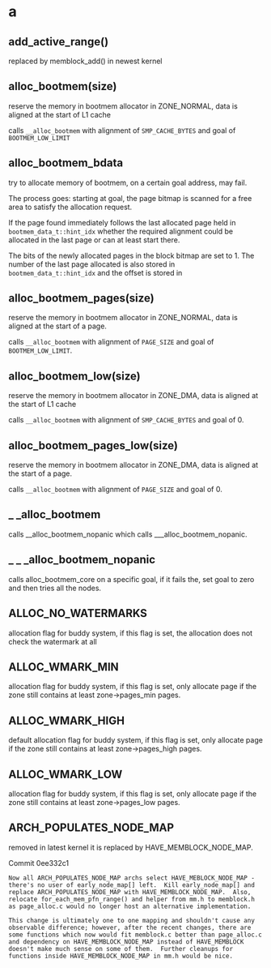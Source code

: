 # a

## add_active_range()
replaced by memblock_add() in newest kernel


## alloc_bootmem(size)
reserve the memory in bootmem allocator in ZONE_NORMAL, data is aligned at the start of L1 cache

calls `__alloc_bootmem` with alignment of `SMP_CACHE_BYTES` and goal of `BOOTMEM_LOW_LIMIT`

## alloc_bootmem_bdata
try to allocate memory of bootmem,  on a certain goal address, may fail.

The process goes:
starting at goal, the page bitmap is scanned for a free area to satisfy the allocation request.

If the page found immediately follows the last allocated page held in `bootmem_data_t::hint_idx` whether the required alignment could be allocated in the last page or can at least start there.

The bits of the newly allocated pages in the block bitmap are set to 1. The number of the last page allocated is also stored in `bootmem_data_t::hint_idx` and the offset is stored in 

## alloc_bootmem_pages(size)
reserve the memory in bootmem allocator in ZONE_NORMAL, data is aligned at the start of a page.

calls `__alloc_bootmem` with alignment of `PAGE_SIZE` and goal of `BOOTMEM_LOW_LIMIT`.


## alloc_bootmem_low(size)
reserve the memory in bootmem allocator in ZONE_DMA, data is aligned at the start of L1 cache

calls `__alloc_bootmem` with alignment of `SMP_CACHE_BYTES` and goal of 0.


## alloc_bootmem_pages_low(size)
reserve the memory in bootmem allocator in ZONE_DMA, data is aligned at the start of a page.

calls `__alloc_bootmem` with alignment of `PAGE_SIZE` and goal of 0.

## _ _alloc_bootmem
calls __alloc_bootmem_nopanic which calls ___alloc_bootmem_nopanic.

## _ _ _alloc_bootmem_nopanic
calls alloc_bootmem_core on a specific goal, if it fails the, set goal to zero and then tries all the nodes.

## ALLOC_NO_WATERMARKS
allocation flag for buddy system, if this flag is set, the allocation does not check the watermark at all

## ALLOC_WMARK_MIN
allocation flag for buddy system, if this flag is set, only allocate page if the zone still contains at least zone->pages_min pages.

## ALLOC_WMARK_HIGH
default allocation flag for buddy system, if this flag is set, only allocate page if the zone still contains at least zone->pages_high pages.

## ALLOC_WMARK_LOW
allocation flag for buddy system, if this flag is set, only allocate page if the zone still contains at least zone->pages_low pages.

## ARCH_POPULATES_NODE_MAP
removed in latest kernel 
it is replaced by HAVE_MEMBLOCK_NODE_MAP.

Commit 0ee332c1 
```
Now all ARCH_POPULATES_NODE_MAP archs select HAVE_MEBLOCK_NODE_MAP -
there's no user of early_node_map[] left.  Kill early_node_map[] and
replace ARCH_POPULATES_NODE_MAP with HAVE_MEMBLOCK_NODE_MAP.  Also,
relocate for_each_mem_pfn_range() and helper from mm.h to memblock.h
as page_alloc.c would no longer host an alternative implementation.

This change is ultimately one to one mapping and shouldn't cause any
observable difference; however, after the recent changes, there are
some functions which now would fit memblock.c better than page_alloc.c
and dependency on HAVE_MEMBLOCK_NODE_MAP instead of HAVE_MEMBLOCK
doesn't make much sense on some of them.  Further cleanups for
functions inside HAVE_MEMBLOCK_NODE_MAP in mm.h would be nice.
```